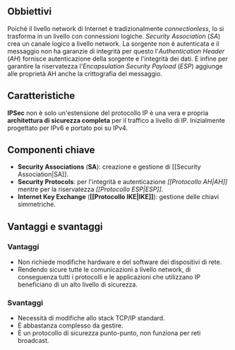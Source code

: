 ## Obbiettivi
Poiché il livello network di Internet è tradizionalmente *connectionless*, lo si trasforma in un livello con connessioni logiche.
*Security Association* (*SA*) crea un canale logico a livello network.
La sorgente non è autenticata e il messaggio non ha garanzie di integrità per questo l'*Authentication Header* (*AH*) fornisce autenticazione della sorgente e l'integrità dei dati.
E infine per garantire la riservatezza l'*Encapsulation Security Payload* (*ESP*) aggiunge alle proprietà AH anche la crittografia del messaggio.

## Caratteristiche
**IPSec** non è solo un'estensione del protocollo IP è una vera e propria **architettura di sicurezza completa** per il traffico a livello di IP.
Inizialmente progettato per IPv6 e portato poi su IPv4.

## Componenti chiave
- **Security Associations** (**SA**): creazione e gestione di [[Security Association|SA]].
- **Security Protocols**: per l'integrità e autenticazione *[[Protocollo AH|AH]]* mentre per la riservatezza *[[Protocollo ESP|ESP]]*.
- **Internet Key Exchange** (**[[Protocollo IKE|IKE]]**): gestione delle chiavi simmetriche.

## Vantaggi e svantaggi
### Vantaggi
- Non richiede modifiche hardware e del software dei dispositivi di rete.
- Rendendo sicure tutte le comunicazioni a livello network, di conseguenza tutti i protocolli e le applicazioni che utilizzano IP beneficiano di un alto livello di sicurezza.

### Svantaggi
- Necessità di modifiche allo stack TCP/IP standard.
- È abbastanza complesso da gestire.
- È un protocollo di sicurezza punto-punto, non funziona per reti broadcast.